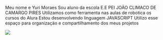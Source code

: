 Meu nome e Yuri Moraes
Sou aluno da escola E.E PEI JOÄO CLIMACO DE CAMARGO PIRES
Utilizamos como ferramenta nas aulas de robotica os cursos do Alura
Estou desenvolvendo linguagem JAVASCRIPT 
Utilizo esse espaço para organizaçäo e compartilhamento dos meus projetos







![](https://media1.tenor.com/m/rv_s37zqLvIAAAAC/radio-flavia-tvd.gif)
